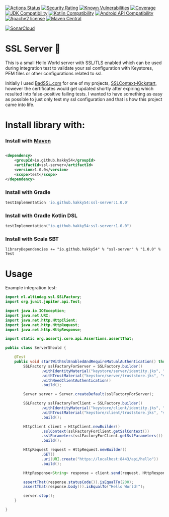 [![Actions Status](https://github.com/Hakky54/ssl-server/workflows/Build/badge.svg)](https://github.com/Hakky54/ssl-server/actions)
[![Security Rating](https://sonarcloud.io/api/project_badges/measure?project=io.github.hakky54%3Assl-servert&metric=security_rating)](https://sonarcloud.io/dashboard?id=io.github.hakky54%3Assl-servert)
[![Known Vulnerabilities](https://snyk.io/test/github/Hakky54/ssl-server/badge.svg)](https://snyk.io/test/github/Hakky54/ssl-server)
[![Coverage](https://sonarcloud.io/api/project_badges/measure?project=io.github.hakky54%3Assl-servert&metric=coverage)](https://sonarcloud.io/dashboard?id=io.github.hakky54%3Assl-servert)
[![JDK Compatibility](https://img.shields.io/badge/JDK_Compatibility-8+-blue.svg)](#)
[![Kotlin Compatibility](https://img.shields.io/badge/Kotlin_Compatibility-1.5+-blue.svg)](#)
[![Android API Compatibility](https://img.shields.io/badge/Android_API_Compatibility-24+-blue.svg)](#)
[![Apache2 license](https://img.shields.io/badge/license-Aache2.0-blue.svg)](https://github.com/Hakky54/ssl-server/blob/master/LICENSE)
[![Maven Central](https://maven-badges.herokuapp.com/maven-central/io.github.hakky54/ssl-server/badge.svg)](https://mvnrepository.com/artifact/io.github.hakky54/ssl-server)

[![SonarCloud](https://sonarcloud.io/images/project_badges/sonarcloud-white.svg)](https://sonarcloud.io/dashboard?id=io.github.hakky54%3Assl-servert)

# SSL Server 🔐

This is a small Hello World server with SSL/TLS enabled which can be used during integration test to validate your ssl
configuration with Keystores, PEM files or other configurations related to ssl.

Initially I used [BadSSL.com](https://badssl.com/) for one of my
projects, [SSLContext-Kickstart](https://github.com/Hakky54/sslcontext-kickstart), however the certificates would get
updated shortly after expiring which resulted into false-positive failing tests.
I wanted to have something as easy as possible to just only test my ssl configuration and that is how this project came
into life.

# Install library with:

### Install with [Maven](https://mvnrepository.com/artifact/io.github.hakky54/ssl-server)

```xml

<dependency>
    <groupId>io.github.hakky54</groupId>
    <artifactId>ssl-server</artifactId>
    <version>1.0.0</version>
    <scope>test</scope>
</dependency>
```

### Install with Gradle

```groovy
testImplementation 'io.github.hakky54:ssl-server:1.0.0'
```

### Install with Gradle Kotlin DSL

```kotlin
testImplementation("io.github.hakky54:ssl-server:1.0.0")
```

### Install with Scala SBT

```
libraryDependencies += "io.github.hakky54" % "ssl-server" % "1.0.0" % Test
```

# Usage

Example integration test:

```java
import nl.altindag.ssl.SSLFactory;
import org.junit.jupiter.api.Test;

import java.io.IOException;
import java.net.URI;
import java.net.http.HttpClient;
import java.net.http.HttpRequest;
import java.net.http.HttpResponse;

import static org.assertj.core.api.Assertions.assertThat;

public class ServerShould {

    @Test
    public void startWithSslEnabledAndRequireMutualAuthentication() throws IOException, InterruptedException {
        SSLFactory sslFactoryForServer = SSLFactory.builder()
                .withIdentityMaterial("keystore/server/identity.jks", "secret".toCharArray())
                .withTrustMaterial("keystore/server/truststore.jks", "secret".toCharArray())
                .withNeedClientAuthentication()
                .build();

        Server server = Server.createDefault(sslFactoryForServer);

        SSLFactory sslFactoryForClient = SSLFactory.builder()
                .withIdentityMaterial("keystore/client/identity.jks", "secret".toCharArray())
                .withTrustMaterial("keystore/client/truststore.jks", "secret".toCharArray())
                .build();

        HttpClient client = HttpClient.newBuilder()
                .sslContext(sslFactoryForClient.getSslContext())
                .sslParameters(sslFactoryForClient.getSslParameters())
                .build();

        HttpRequest request = HttpRequest.newBuilder()
                .GET()
                .uri(URI.create("https://localhost:8443/api/hello"))
                .build();

        HttpResponse<String> response = client.send(request, HttpResponse.BodyHandlers.ofString());

        assertThat(response.statusCode()).isEqualTo(200);
        assertThat(response.body()).isEqualTo("Hello World!");

        server.stop();
    }

}
```